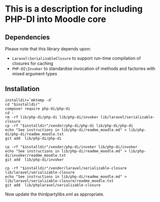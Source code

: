 # This is a description for including PHP-DI into Moodle core

## Dependencies

Please note that this library depends upon:

- `Laravel\SerializableClosure` to support run-time compilation of closures for caching
- `PHP-DI\Invoker` to standardise invocation of methods and factories with mixed argument types

## Installation

```
installdir=`mktemp -d`
cd "$installdir"
composer require php-di/php-di
cd -
rm -rf lib/php-di/php-di lib/php-di/invoker lib/laravel/serializable-closure
cp -rf "$installdir"/vendor/php-di/php-di lib/php-di/php-di
echo "See instructions in lib/php-di/readme_moodle.md" > lib/php-di/php-di/readme_moodle.txt
git add  lib/php-di/php-di

cp -rf "$installdir"/vendor/php-di/invoker lib/php-di/invoker
echo "See instructions in lib/php-di/readme_moodle.md" > lib/php-di/invoker/readme_moodle.txt
git add  lib/php-di/invoker

cp -rf "$installdir"/vendor/laravel/serializable-closure lib/laravel/serializable-closure
echo "See instructions in lib/php-di/readme_moodle.md" > lib/laravel/serializable-closure/readme_moodle.txt
git add  lib/phplaravel/serializable-closure
```

Now update the thirdpartylibs.xml as appropriate.
